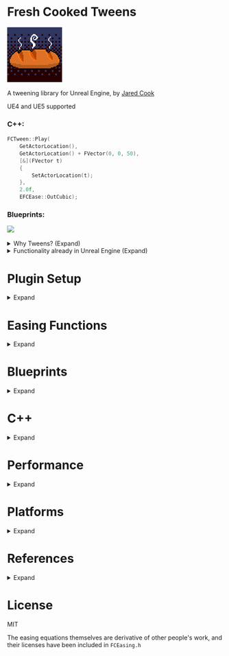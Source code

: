﻿# Fresh Cooked Tweens

![](FCTween/Resources/Icon128.png) 

A tweening library for Unreal Engine, by [Jared Cook](https://twitter.com/FreshCookedDev)


UE4 and UE5 supported

### C++:

```c++
FCTween::Play(
    GetActorLocation(),
    GetActorLocation() + FVector(0, 0, 50),
    [&](FVector t)
    {
        SetActorLocation(t);
    },
    2.0f,
    EFCEase::OutCubic);
```

### Blueprints:
![](https://freshcookedgames.com/img/fresh_cooked_tweens_imgs/basic_usage_bp.png)

<details>
<summary>Why Tweens? (Expand)</summary>

Tweening libraries provide convenient curve equations to ease a value be***tween*** a start and end, like a position, scale, rotation, alpha, color, or anything else you might want to smoothly change. They are useful in small projects and large projects. Many polished UIs have some kind of tween operating.

It can be a large efficiency gain to let a programmer or designer quickly set up a tween with easily tunable values, instead of taking up the art department's precious time tweaking curves manually. I've often set up a tween with some ballpark values, and then passed it over to an artist to tweak, and they often appreciate how much time they save getting those polish animations in.

In big projects, they are great for those little polish items. Some small projects can find broader use for them:

![](https://freshcookedgames.com/img/fresh_cooked_tweens_imgs/penguin_demo.gif)

```c++
WaddleRotator = GetMesh()->GetRelativeRotation();
WaddleTween = FCTween::Play(
    -WADDLE_ANGLE, WADDLE_ANGLE,
    [&](float t)
    {
        WaddleRotator.Pitch = t;
        GetMesh()->SetRelativeRotation(WaddleRotator);
    },
    WADDLE_SECS, EFCEase::InOutSine)
                  ->SetYoyo(true)
                  ->SetLoops(-1);
```

</details>

<details>
<summary>Functionality already in Unreal Engine (Expand)</summary>

It's good to know what is already available to you in-engine before installing other tools. Unreal provides [Timelines](https://docs.unrealengine.com/4.27/en-US/ProgrammingAndScripting/Blueprints/UserGuide/Timelines/) which can be very useful. They're not as convenient and quick to set up or tweak as tweens usually are, though. Time is money!

And for easings, Unreal has a lot of functionality already - Epic provides ease in/out/inout for sin, expo, circular, smoothstep - `FMath::InterpEaseIn()` lets you define your own exponent, which lets you do quad, cubic, quart, or more. So if all you need is those easing equations or Timelines, Epic has already got you covered.

Something Unreal provides that this library doesn't is [critically damped springs](https://www.alexisbacot.com/blog/the-art-of-damping), which is useful for a lot of things, especially cameras. Check out these functions if you haven't heard of that yet:
```c++
FMath::SpringDamper()
FMath::CriticallyDampedSmoothing()
UKismetMathLibrary::FloatSpringInterp()
UKismetMathLibrary::QuaternionSpringInterp()
```

What FCTween does provide is a more convenient, design-oriented way to define a tween, and some other useful ease equations (bounce, back, elastic, stepped). I wrote this library because I felt the in-engine functionality was a little too awkward to be useful for tweening purposes (especially in code). [BenUI](https://benui.ca/unreal/uitween/) has a great tweening library, but it's specifically for UI properties, and I wanted something more general and with blueprint nodes included.


</details>

# Plugin Setup
<details>
<summary>Expand</summary>

- Copy the FCTween directory into your project's Plugins folder
    - If there is no Plugins folder, create one in the same directory as your .uproject file

![](https://freshcookedgames.com/img/fresh_cooked_tweens_imgs/plugindir.png)

- If you want to use the C++ API, add FCTween to the module names in your main module's Build.cs:
```c#
PublicDependencyModuleNames.AddRange(new[] {"FCTween"});
```

- Open the project
- Click "Yes" when it asks if you would like to rebuild FCTween
- Go to Edit/Plugins, search for FCTween and make sure it's enabled
- Restart the project if needed
- Verify everything is working by going to a blueprint, right clicking and looking for the "Tween" category
- Package the project if you want to double-check it's installed correctly
    - If you package the project and launch the .exe, and it says **Plugin 'FCTween' Failed to load because module 'FCTween' could not be found**, this probably means that you have a blueprint-only project. This is a current bug with UE, and the workaround is to make a dummy C++ file, and restart the project to recompile it.
        - In UE5: Tools/New C++ Class
        - In UE4: File/New C++ Class
    - It could also mean you just need to force it to recompile by deleting the project and plugin's Intermediate/Build folders and restart.

</details>

# Easing Functions
<details>
<summary>Expand</summary>

Useful quick reference: https://easings.net/

| Available  | Functions  |              |     |
|------------|------------|--------------|-----|
| Linear     | InCubic    | InExpo       | InBounce    |
| Smoothstep | OutCubic   | OutExpo      | OutBounce   |
| Stepped    | InOutCubic | InOutExpo    | InOutBounce |
| InSine     | InQuart    | InCirc       | InBack      |
| OutSine    | OutQuart   | OutCirc      | OutBack     |
| InOutSine  | InOutQuart | InOutCirc    | InOutBack   |
| InQuad     | InQuint    | InElastic    |             |
| OutQuad    | OutQuint   | OutElastic   |             |
| InOutQuad  | InOutQuint | InOutElastic |             |

## In/Out explanation
Most functions have an In, Out, and InOut version. This indicates which end of the function the easing takes place.

"In" means the easing happens at the start:

![](https://freshcookedgames.com/img/fresh_cooked_tweens_imgs/in_cubic_demo.gif)

"Out" means the easing happens at the end:

![](https://freshcookedgames.com/img/fresh_cooked_tweens_imgs/cubic_demo.gif)

"InOut" means the easing happens at start and end:

![](https://freshcookedgames.com/img/fresh_cooked_tweens_imgs/inout_cubic_demo.gif)

## Examples 

Linear
- It's just a lerp

![](https://freshcookedgames.com/img/fresh_cooked_tweens_imgs/linear_demo.gif)

Sine
- Quad is usually preferred, since this one uses a Sine operation and is more expensive. But it's more gradual than Quad is, so it can be useful in places where you need the smoothest ease possible.

![](https://freshcookedgames.com/img/fresh_cooked_tweens_imgs/sine_demo.gif)

Quadratic
- The bread and butter - cheap formula (t * t) and looks good

![](https://freshcookedgames.com/img/fresh_cooked_tweens_imgs/quad_demo.gif)

Cubic
- A more drastic Quadratic (t * t * t)

![](https://freshcookedgames.com/img/fresh_cooked_tweens_imgs/cubic_demo.gif)

Quartic
- Even more drastic (t * t * t * t)

![](https://freshcookedgames.com/img/fresh_cooked_tweens_imgs/quartic_demo.gif)

Quintic
- Veeeery drastic (t * t * t * t * t)

![](https://freshcookedgames.com/img/fresh_cooked_tweens_imgs/quintic_demo.gif)

Exponential
- Like Quintic but even sharper

![](https://freshcookedgames.com/img/fresh_cooked_tweens_imgs/exponential_demo.gif)

Circular
- The graph is a quarter circle. Makes it feel like the velocity changed suddenly. The start is faster than Quint but the end is slower than Quad. Use InCirc to be slow and then fast, instead 

![](https://freshcookedgames.com/img/fresh_cooked_tweens_imgs/circular_demo.gif)

Smoothstep
- Pretty similar to InOutQuad

![](https://freshcookedgames.com/img/fresh_cooked_tweens_imgs/smoothstep_demo.gif)

Stepped
- It's kind of like the opposite of easing, but here it is anyway
- Change EaseParam1 to set how many steps to use. It's set to 10 by default

![](https://freshcookedgames.com/img/fresh_cooked_tweens_imgs/stepped_demo.gif)

Elastic
- Cartoony "boing" effect. May take parameter tweaking to get it just how you want it in your game. Use EaseParam1 and EaseParam2 to tweak the amplitude and period. Looks good with scale, or menus transitioning on screen.
- EaseParam1 (Amplitude) is set to 1.0 by default. Raise it to make it wobble farther, lower it to make it smaller. 
- EaseParam2 (Period) is set to 0.2 by default. Smaller is spazzier (more wave cycles in the same amount of time). Bigger means less cycles.

![](https://freshcookedgames.com/img/fresh_cooked_tweens_imgs/elastic_scale_demo.gif)

![](https://freshcookedgames.com/img/fresh_cooked_tweens_imgs/elastic_demo_2.gif)

Bounce
- Bounces back from the target a couple of times

![](https://freshcookedgames.com/img/fresh_cooked_tweens_imgs/bounce_demo.gif)

InBack
- Anticipation; pull back a little before going forward
- EaseParam1 (Overshoot) is set to 1.70158 by default. If you want to know why, here you go: https://github.com/Michaelangel007/easing#the-magic-of-170158

![](https://freshcookedgames.com/img/fresh_cooked_tweens_imgs/back_demo.gif)

OutBack
- (insert low effort Australia joke here)
- It overshoots the target and then pulls back to meet it. You can tweak the overshoot amount with EaseParam1.

![](https://freshcookedgames.com/img/fresh_cooked_tweens_imgs/outback_demo.gif)

</details>


# Blueprints
<details>
<summary>Expand</summary>

## Basic Usage
Add a BP task from the "Tween" category.

![](https://freshcookedgames.com/img/fresh_cooked_tweens_imgs/bp_menu.png)

Give it a start and end value, and hook up the Apply Easing pin to your update logic. The Value pin gives you the current value each frame. Here is an example of how to move an actor up 50 units:

![](https://freshcookedgames.com/img/fresh_cooked_tweens_imgs/basic_usage_bp.png)

Which looks like this:

![](https://freshcookedgames.com/img/fresh_cooked_tweens_imgs/basic_usage_demo.gif)

Here is one that does an infinite bobbing animation:

![](https://freshcookedgames.com/img/fresh_cooked_tweens_imgs/bob_bp.png)

![](https://freshcookedgames.com/img/fresh_cooked_tweens_imgs/bob_demo.gif)

If you need to do something with the created tween later on, such as stopping it after an interaction, you can use the Async Task pin to operate on the tween.

![](https://freshcookedgames.com/img/fresh_cooked_tweens_imgs/pause_bp.png)

## Custom Curve

Use one of the versions under "Tweens/Custom Curve" to provide a UE curve as the easing function. These work best with a curve that goes from t=0 to t=1, and then adjust the duration in the tween, for design flexibility.

![](https://freshcookedgames.com/img/fresh_cooked_tweens_imgs/customcurve1.png)

![](https://freshcookedgames.com/img/fresh_cooked_tweens_imgs/customcurve2.png)

## Ease

Ease a 0-1 float with the given easing function. This is similar to UE's default Ease node, but it has all the FCTween functions available.

![](https://freshcookedgames.com/img/fresh_cooked_tweens_imgs/ease_bp.png)

## Ease with Params

Same as ease, but you can override the baked in parameters for Elastic, Bounce, Back, and Smoothstep. 0 means no override provided. Default values are listed in the comments, if you hover over the param.

![](https://freshcookedgames.com/img/fresh_cooked_tweens_imgs/ease_params_bp.png)

</details>

# C++

<details>
<summary>Expand</summary>

## Module Setup

If you would like to set up FCTween as a code module, instead of a plugin (for easily making code changes to FCTween), expand the section below:

<details>
<summary>Expand</summary>

- After downloading the code, go into FCTween/Source/, and copy the folder inside there into your Source folder.

![](https://freshcookedgames.com/img/fresh_cooked_tweens_imgs/srcdir.png)

- Make sure you just grabbed the deepest FCTween folder, because you don't need the plugin files when dealing with a module. Your FCTween folder you copied should look like this:

![](https://freshcookedgames.com/img/fresh_cooked_tweens_imgs/srcdir2.png)

- Close your IDE, right click on your project's .uproject file, and click "Generate Visual Studio project files" to add it to the solution

![](https://freshcookedgames.com/img/fresh_cooked_tweens_imgs/generatefiles.png)

- Add FCTween to the module names in your main module's Build.cs:
```c#
PublicDependencyModuleNames.AddRange(new[] {"FCTween"});
```

- Add FCTween to your Modules list in your .uproject file
```json
"Modules": [
    {
        "Name": "MyProject",
        "Type": "Runtime",
        "LoadingPhase": "Default"
    },
    {
        "Name": "FCTween",
        "Type": "Runtime",
        "LoadingPhase": "Default"
    }
],
```
</details>

## Basic Usage

- You can tween Floats, Vectors, Vector2Ds, and Quaternions
- Pass a lambda expression to FCTween::Play() for the update functionality.

Basic example:
```c++
FCTween::Play(0, 1, [&](float t) { Foo = t; }, .5f);
```

With options:
```c++
FCTween::Play(0, 1, [&](float t) { Foo = t; }, .5f, EFCEase::OutElastic)
    ->SetLoops(2)
    ->SetYoyo(true)
    ->SetOnLoop([&]() { /* on loop functionality */ });
```

## Using a custom curve

FCTween won't take in a UCurve (outside of Blueprints, which has helpers that do this same thing), but it's just two extra lines to do the lerp yourself:
```c++
UPROPERTY(EditAnywhere)
UCurveFloat* CustomCurve;

FVector Start = FVector::ZeroVector;
FVector End = FVector(0, 0, 150);

FCTween::Play(
    0, 1,
    [&](float t)
    {
        float EasedFloat = CustomCurve->GetFloatValue(t);
        FVector EasedVector = FMath::Lerp(Start, End, EasedFloat);
        SetActorLocation(OriginalPos + EasedVector);
    },
    10.0f, EFCEase::Linear);
```

## Setting start/end values during execution
Use the specific derived class to set `StartValue` or `EndValue` during execution.

```c++
FCTweenInstanceVector* Tween = nullptr;

virtual void BeginPlay() override
{
    Tween = FCTween::Play(
        Target1->GetActorLocation(), Target2->GetActorLocation(), [&](FVector t) { SetActorLocation(t); }, 10.0f);
    // the set functions return the base tween class, just be aware you'll have to static_cast it 
    // if you include it in the same line
    Tween->SetLoops(-1);
}
virtual void Tick(float DeltaSeconds) override
{
    Tween->StartValue = Target1->GetActorLocation();
    Tween->EndValue = Target2->GetActorLocation();
}
```

## Safety / avoiding errors

If your tween's update is calling code on an actor, and that actor gets destroyed, but the tween system is still running the tween, your update lambda will throw an error.

To avoid this, you could:

- **Manually keep track of the pointer and destroy it when you need to**
  - You will need to do this with some tweens anyway, if your game's logic needs to interrupt it, or if it's infinitely looping. Examples for that in the next section.

  
- **Call `FCTween::ClearActiveTweens()`**
  - This is useful for changing levels, if you know you want all tweens to stop executing.


- **Make the lamda itself safe**
  - This is useful for a non-looping tween that you just want to fire and forget, and there are some edge cases where the object is destroyed before it's finished - and you'd rather it just did its last few updates and cleaned itself up.
```c++
FCTween::Play(
    GetActorLocation(), GetActorLocation() + FVector(0, 0, 50),
    [&](FVector t)
    {
        if (IsValid(this))
        {
            SetActorLocation(t);
        }
    },
    2.0f);
```

- **Use UFCTweenUObject**
  - This is a simple UObject wrapper class. You can save this as a UPROPERTY and it will clean up the tween in BeginDestroy().
  - This is nice for something like an item pickup that has a looping tween animation you set up in code, and you want it to get auto-cleaned up when the pickup is destroyed instead of manually managing it.
```c++
UPROPERTY()
UFCTweenUObject* TweenObj;
	
TweenObj = FCTween::Play()
    ->CreateUObject();
```

- **Make a "safe mode" by modifying the library to add try/catch statements around lambda execution in FCTweenInstance, and enable exceptions in the build options**
  - I didn't add this option because it's a controversial move in the C++ world; and the moment I started thinking about how to add it, I sensed a great disturbance, as if millions of voices suddenly cried out in disgust. And, honestly, the other options seem like a better way to handle it.

## Tween Pointers

```c++
#pragma once

#include "FCTween.h"
#include "FCTweenInstance.h"

#include "TweenExample.generated.h"

UCLASS()
class ATweenExample : public AActor
{
	GENERATED_BODY()
	
public:
	UPROPERTY()
	int Foo = 0;

	FCTweenInstance* Tween = nullptr;

	virtual void BeginPlay() override
	{
		Super::BeginPlay();

		// tween a float from 0 to 1, over .5 seconds, infinitely looping
		Tween = FCTween::Play(0, 1, [&](float t) { Foo = t; }, .5f)
		    ->SetLoops(-1);
	}

	virtual void BeginDestroy() override
	{
		if (Tween != nullptr)
		{
			// tells FCTween to recycle this tween
			Tween->Destroy();
			Tween = nullptr;
		}

		Super::BeginDestroy();
	}
};
```
- If you keep a reference to an FCTweenInstance, do not mark it as UPROPERTY(), since it's not a UObject
  - When using the recompile button (live coding), be aware that making changes to a header with a non-uproperty field can bork your memory and cause an editor crash sometimes (usually in BeginDestroy), even if you're managing it properly in code. Close the editor and restart from your IDE when you want to be safe. Or make sure to save and commit your current changes to source control first.
  - If you want to avoid that, use UFCTweenUObject instead, since that IS a UObject, and its header won't be changing
- Tweens will get recycled when they are finished. If you keep a pointer to it after it's been completed, the tween will just be idle or playing a different set of options/callbacks from who knows where, so you will end up with confusing bugs if you try to operate on it. If you don't want them to get recycled:
  - set NumLoops to -1 (infinite) if you want it to infinitely replay, and you can pause/unpause it
  - OR if you need to be able to restart a tween later on, after it is finished, call `Tween->SetAutoDestroy(false)` to make sure it doesn't get auto-recycled. This is how UFCTweenUObject and the BP tasks make sure their tweens are always valid.
  - If you used one of the above cases, make sure to call Destroy on the tween when you are done with it, so that it gets recycled. Otherwise that memory will never get reclaimed.


## Manual Memory Management

If you have a case that the recycling system doesn't work for, or need to do something custom, you can manage the memory and the update manually.
  - The `new` operator is overloaded in UE ([ModuleBoilerplate.h](https://github.com/EpicGames/UnrealEngine/blob/release/Engine/Source/Runtime/Core/Public/Modules/Boilerplate/ModuleBoilerplate.h)) to use FMemory calls (which uses the mimalloc library on Windows), so it's safe to use new/delete in this way in the UE ecosystem.
```c++
#pragma once

#include "FCTween.h"
#include "FCTweenInstance.h"

#include "TweenExample.generated.h"

UCLASS()
class ATweenExample : public AActor
{
	GENERATED_BODY()

public:
	UPROPERTY()
	int Foo = 0;

	FCTweenInstanceVector* ManualTween = nullptr;

	virtual void BeginPlay() override
	{
		Super::BeginPlay();

		ManualTween = new FCTweenInstanceVector();
		ManualTween->Initialize( 
			FVector::ZeroVector, FVector::OneVector, [&](FVector t) { SetActorLocation(t); }, .5f, EFCEase::OutQuad);
		ManualTween->SetYoyo(true)
		    ->SetLoops(-1);
	}

	virtual void BeginDestroy() override
	{
		if (ManualTween != nullptr)
		{
			delete ManualTween;
			ManualTween = nullptr;
		}

		Super::BeginDestroy();
	}

	virtual void Tick(float DeltaSeconds) override
	{
		Super::Tick(DeltaSeconds);
		
		ManualTween->Update(DeltaSeconds, false);
	}
};
```

</details>

# Performance
<details>
<summary>Expand</summary>

- FCTween uses a LinkedList to keep track of tweens, for fast adding/removal
- Recycles old tweens to avoid unnecessary memory allocations
- Lets you EnsureCapacity() to preallocate your memory during game load
    - also comes with console warnings when you stop PIE to let you know when you could increase your initial capacity for performance
- Small memory footprint, using basic C++ classes outside of the UObject ecosystem

## Stress Tests

Here is the stress testing project, if you want to run it yourself: https://github.com/jdcook/ue_tween_library_stress_test

**Memory is the difference shown in the Low Level Memory Tracker once the tweens initialize. I don't believe any of the libraries take up that many Megabytes, that is just what is displayed in the LLM. So it's just to get an idea of how the libraries compare.**

### 20,000 tweens on startup, +1 per frame

|          | Initialize Milliseconds | Frames Per Second | Freeze after startup tweens complete | Memory |
|----------|-------------------------|-------------------|--------------------------------------|--------|
| FCTween  | 1.39 ms                 | 60 fps            | 0                                    | ~9MB   |
| BUITween | 10.06 ms                | 55 to 60 fps      | 0                                    | ~10 MB |
| iTween   | 282 ms                  | 11 to 46 fps      | 2 seconds                            | ~41MB  |


### 40,000 tweens on startup, +40 per frame

|          | Initialize Milliseconds | Frames Per Second | Freeze after startup tweens complete | Memory |
|----------|-------------------------|-------------------|--------------------------------------|--------|
| FCTween  | 2.4 ms                  | 60 to 60 fps      | 0                                    | ~21MB  |
| BUITween | 25.58 ms                | 40 to 60 fps      | 7 seconds                            | ~34 MB |
| iTween   | 578 ms                  | 6 to 24 fps       | 8 seconds                            | ~88MB  | 


### 80,000 tweens on startup, +80 per frame

|          | Initialize Milliseconds | Frames Per Second | Freeze after startup tweens complete | Memory |
|----------|-------------------------|-------------------|--------------------------------------|--------|
| FCTween  | 4.23 ms                 | 60 fps            | 0                                    | ~44MB  |
| BUITween | 50.05 ms                | 27 to 60 fps      | 22 seconds                           | ~50MB  |
| iTween   | 1207 ms                 | 3 to 12 fps       | 23 seconds                           | ~175MB |

<details>
<summary>Notes on performance (Expand)</summary>

- Test details: create X tweens on initialize, and Y tweens per frame. The FPS varies over the course of the test because of the tweens per frame, so take the lowest and highest FPS.
- This test assumes that you used EnsureCapacity() on game startup to pre-allocate all memory for FCTween, eliminating the time to allocate memory for new tweens
- BUITween is very close on memory, but FCTween is a little bit slimmer because BUI keeps track of all possible UI properties in each instance
- BUITween's update is really about the same speed as FCTween, the only thing bringing it down is the cost of creating/destroying tweens; it uses an array to keep track of them and doesn't recycle, incurring a bit more cost
- I appreciate the engineers on the other tweening projects and do not wish to insult them, I learn lots of things from open source code and appreciate how they both put their code out in the wild!
</details>

</details>

# Platforms

<details>
<summary>Expand</summary>

I've only tested packaging for Windows, so if you are shipping on Linux, Mac, Android, iOS, or a console, be sure to test it early.

Having worked on Android, Mac, and Nintendo Switch games before, my sense is that the library is not going to have porting issues - but also, every project seems to break the first time you try it in an environment it hasn't run in yet, and I haven't used those platforms for UE projects either! So test early!

</details>

# References
<details>
<summary>Expand</summary>


- https://easings.net/
  - No code taken from this one, but the graphs are useful visual reference
- http://robertpenner.com/easing/
  - The original easing equations that everyone just riffs on nowadays
- https://github.com/Michaelangel007/easing
  - Much more useful versions of those easing equations
- https://github.com/photonstorm/phaser/tree/master/src/math/easing
  - Phaser has a surprisingly good tweening library, which I have utilized for Phaser-based web games before
- https://github.com/benui-dev/UE-BUITween
  - A couple of ideas taken from BenUI for setting up the module and naming

</details>

# License

MIT

The easing equations themselves are derivative of other people's work, and their licenses have been included in `FCEasing.h`